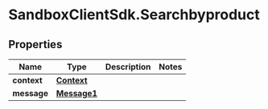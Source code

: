 # SandboxClientSdk.Searchbyproduct

## Properties
Name | Type | Description | Notes
------------ | ------------- | ------------- | -------------
**context** | [**Context**](Context.md) |  | 
**message** | [**Message1**](Message1.md) |  | 

